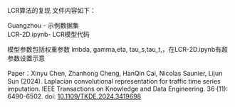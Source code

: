 LCR算法的复现
文件内容如下：

Guangzhou - 示例数据集  
LCR-2D.ipynb- LCR模型代码  

模型参数包括权重参数 lmbda, gamma,eta, tau_s,tau_t,，在LCR-2D.ipynb有超参数设置示意  

Paper：Xinyu Chen, Zhanhong Cheng, HanQin Cai, Nicolas Saunier, Lijun Sun (2024). Laplacian convolutional representation for traffic time series imputation. IEEE Transactions on Knowledge and Data Engineering. 36 (11): 6490-6502. 
doi: [10.1109/TKDE.2024.3419698](https://doi.org/10.1109/TKDE.2024.3419698)